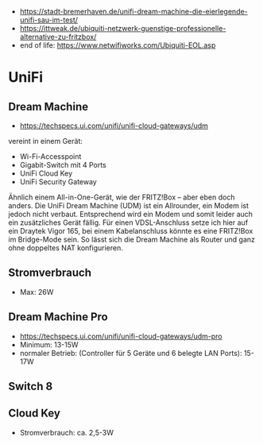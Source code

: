 - https://stadt-bremerhaven.de/unifi-dream-machine-die-eierlegende-unifi-sau-im-test/
- https://ittweak.de/ubiquiti-netzwerk-guenstige-professionelle-alternative-zu-fritzbox/
- end of life: https://www.netwifiworks.com/Ubiquiti-EOL.asp
# UniFi
## Dream Machine
* https://techspecs.ui.com/unifi/unifi-cloud-gateways/udm

vereint in einem Gerät:

* Wi-Fi-Accesspoint
* Gigabit-Switch mit 4 Ports
* UniFi Cloud Key
* UniFi Security Gateway 

Ähnlich einem All-in-One-Gerät, wie der FRITZ!Box – aber eben doch anders.
Die UniFi Dream Machine (UDM) ist ein Allrounder, ein Modem ist jedoch nicht verbaut. Entsprechend wird ein Modem und somit leider auch ein zusätzliches Gerät fällig. Für einen VDSL-Anschluss setze ich hier auf ein Draytek Vigor 165, bei einem Kabelanschluss könnte es eine FRITZ!Box im Bridge-Mode sein. So lässt sich die Dream Machine als Router und ganz ohne doppeltes NAT konfigurieren.

## Stromverbrauch
- Max: 26W


## Dream Machine Pro
* https://techspecs.ui.com/unifi/unifi-cloud-gateways/udm-pro
* Minimum: 13-15W
* normaler Betrieb: (Controller für 5 Geräte und 6 belegte LAN Ports):  15-17W

## Switch 8

## Cloud Key
- Stromverbrauch: ca. 2,5-3W
